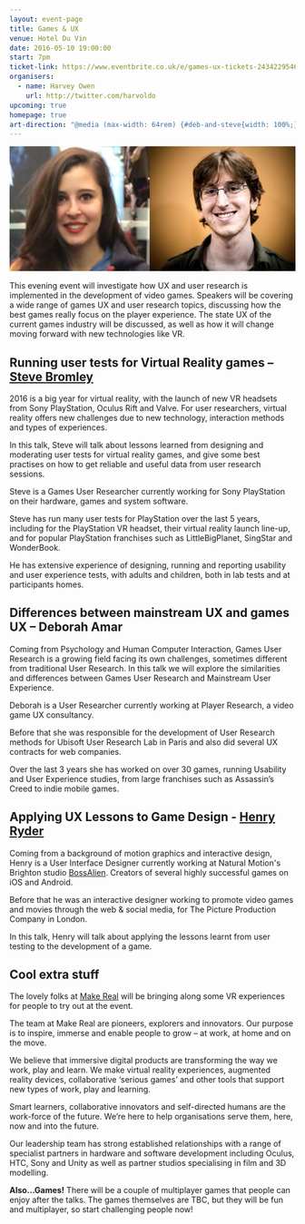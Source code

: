 ```yaml
---
layout: event-page  
title: Games & UX
venue: Hotel Du Vin
date: 2016-05-10 19:00:00
start: 7pm
ticket-link: https://www.eventbrite.co.uk/e/games-ux-tickets-24342295461
organisers:
  - name: Harvey Owen
    url: http://twitter.com/harvoldo
upcoming: true
homepage: true
art-direction: "@media (max-width: 64rem) {#deb-and-steve{width: 100%;}} @media (min-width: 65rem) {#deb-and-steve {width: 50%;}} #deb-and-steve {margin: 0; padding: 0; border: 0}"
---
```

<img id="deb-and-steve" src="../portraits/deb-and-steve.jpg">

This evening event will investigate how UX and user research is implemented in the development of video games. Speakers will be covering a wide range of games UX and user research topics, discussing how the best games really focus on the player experience. The state UX of the current games industry will be discussed, as well as how it will change moving forward with new technologies like VR.

## Running user tests for Virtual Reality games – [Steve Bromley](https://twitter.com/Steve_Bromley)

2016 is a big year for virtual reality, with the launch of new VR headsets from Sony PlayStation, Oculus Rift and Valve.
For user researchers, virtual reality offers new challenges due to new technology, interaction methods and types of experiences.
 
In this talk, Steve will talk about lessons learned from designing and moderating user tests for virtual reality games, and give some best practises on how to get reliable and useful data from user research sessions.
 
Steve is a Games User Researcher currently working for Sony PlayStation on their hardware, games and system software.
 
Steve has run many user tests for PlayStation over the last 5 years, including for the PlayStation VR headset, their virtual reality launch line-up, and for popular PlayStation franchises such as LittleBigPlanet, SingStar and WonderBook.
 
He has extensive experience of designing, running and reporting usability and user experience tests, with adults and children, both in lab tests and at participants homes. 

## Differences between mainstream UX and games UX – Deborah Amar

Coming from Psychology and Human Computer Interaction, Games User Research is a growing field facing its own challenges, sometimes different from traditional User Research. In this talk we will explore the similarities and differences between Games User Research and Mainstream User Experience.  

Deborah is a User Researcher currently working at Player Research, a video game UX consultancy. 

Before that she was responsible for the development of User Research methods for Ubisoft User Research Lab in Paris and also did several UX contracts for web companies. 

Over the last 3 years she has worked on over 30 games, running Usability and User Experience studies, from large franchises such as Assassin’s Creed to indie mobile games.

## Applying UX Lessons to Game Design - [Henry Ryder](http://twitter.com/henryryder)

Coming from a background of motion graphics and interactive design, Henry is a User Interface Designer currently working at Natural Motion's Brighton studio [BossAlien](http://bossalien.com). Creators of several highly successful games on iOS and Android.

Before that he was an interactive designer working to promote video games and movies through the web & social media, for The Picture Production Company in London.

In this talk, Henry will talk about applying the lessons learnt from user testing to the development of a game. 

## Cool extra stuff

The lovely folks at [Make Real](http://www.makereal.co.uk/) will be bringing along some VR experiences for people to try out at the event. 

The team at Make Real are pioneers, explorers and innovators. Our purpose is to inspire, immerse and enable people to grow – at work, at home and on the move.

We believe that immersive digital products are transforming the way we work, play and learn. We make virtual reality experiences, augmented reality devices, collaborative ‘serious games’ and other tools that support new types of work, play and learning.

Smart learners, collaborative innovators and self-directed humans are the work-force of the future. We’re here to help organisations serve them, here, now and into the future.

Our leadership team has strong established relationships with a range of specialist partners in hardware and software development including Oculus, HTC, Sony and Unity as well as partner studios specialising in film and 3D modelling.

**Also…Games!**
There will be a couple of multiplayer games that people can enjoy after the talks. The games themselves are TBC, but they will be fun and multiplayer, so start challenging people now!

